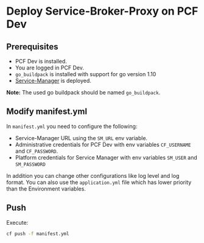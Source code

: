 # Deploy Service-Broker-Proxy on PCF Dev

## Prerequisites

* PCF Dev is installed.
* You are logged in PCF Dev.
* `go_buildpack` is installed with support for go version 1.10
* [Service-Manager](https://github.com/Peripli/service-manager) is deployed.

**Note:** The used go buildpack should be named `go_buildpack`.

## Modify manifest.yml

In `manifest.yml` you need to configure the following:

* Service-Manager URL using the `SM_URL` env variable.
* Administrative credentials for PCF Dev with env variables `CF_USERNAME` and `CF_PASSWORD`.
* Platform credentials for Service Manager with env variables `SM_USER` and `SM_PASSWORD`

In addition you can change other configurations like log level and log format.
You can also use the `application.yml` file which has lower priority than the Environment variables.

## Push

Execute:

```sh
cf push -f manifest.yml
```
